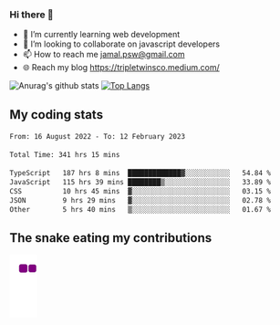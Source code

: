 ### Hi there 👋

<!--
**padepokanpenguin/padepokanpenguin** is a ✨ _special_ ✨ repository because its `README.md` (this file) appears on your GitHub profile.
-->

- 🌱 I’m currently learning  web development
- 👯 I’m looking to collaborate on javascript developers
- 📫 How to reach me jamal.psw@gmail.com
- 🌐 Reach my blog https://tripletwinsco.medium.com/

![Anurag's github stats](https://github-readme-stats.vercel.app/api?username=padepokanpenguin&count_private=true&disable_animations=false&show_icons=true&theme=default)
[![Top Langs](https://github-readme-stats.vercel.app/api/top-langs/?username=padepokanpenguin&theme=default&layout=compact)](https://github.com/padepokanpenguin)

## My coding stats

<!--START_SECTION:waka-->

```text
From: 16 August 2022 - To: 12 February 2023

Total Time: 341 hrs 15 mins

TypeScript   187 hrs 8 mins  █████████████▓░░░░░░░░░░░   54.84 %
JavaScript   115 hrs 39 mins ████████▒░░░░░░░░░░░░░░░░   33.89 %
CSS          10 hrs 45 mins  ▓░░░░░░░░░░░░░░░░░░░░░░░░   03.15 %
JSON         9 hrs 29 mins   ▓░░░░░░░░░░░░░░░░░░░░░░░░   02.78 %
Other        5 hrs 40 mins   ▒░░░░░░░░░░░░░░░░░░░░░░░░   01.67 %
```

<!--END_SECTION:waka-->


## The snake eating my contributions
![snake gif](https://github.com/padepokanpenguin/padepokanpenguin/blob/output/github-contribution-grid-snake.gif)
